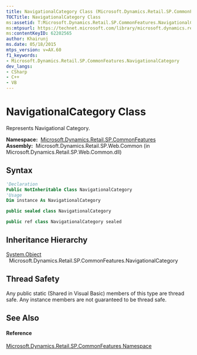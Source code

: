 ```yaml
---
title: NavigationalCategory Class (Microsoft.Dynamics.Retail.SP.CommonFeatures)
TOCTitle: NavigationalCategory Class
ms:assetid: T:Microsoft.Dynamics.Retail.SP.CommonFeatures.NavigationalCategory
ms:mtpsurl: https://technet.microsoft.com/library/microsoft.dynamics.retail.sp.commonfeatures.navigationalcategory(v=AX.60)
ms:contentKeyID: 62202565
author: Khairunj
ms.date: 05/18/2015
mtps_version: v=AX.60
f1_keywords:
- Microsoft.Dynamics.Retail.SP.CommonFeatures.NavigationalCategory
dev_langs:
- CSharp
- C++
- VB
---
```


# NavigationalCategory Class

Represents Navigational Category.

**Namespace:**  [Microsoft.Dynamics.Retail.SP.CommonFeatures](microsoft-dynamics-retail-sp-commonfeatures-namespace.md)  
**Assembly:**  Microsoft.Dynamics.Retail.SP.Web.Common (in Microsoft.Dynamics.Retail.SP.Web.Common.dll)

## Syntax

``` vb
'Declaration
Public NotInheritable Class NavigationalCategory
'Usage
Dim instance As NavigationalCategory
```

``` csharp
public sealed class NavigationalCategory
```

``` c++
public ref class NavigationalCategory sealed
```

## Inheritance Hierarchy

[System.Object](https://technet.microsoft.com/library/e5kfa45b\(v=ax.60\))  
  Microsoft.Dynamics.Retail.SP.CommonFeatures.NavigationalCategory  

## Thread Safety

Any public static (Shared in Visual Basic) members of this type are thread safe. Any instance members are not guaranteed to be thread safe.

## See Also

#### Reference

[Microsoft.Dynamics.Retail.SP.CommonFeatures Namespace](microsoft-dynamics-retail-sp-commonfeatures-namespace.md)


